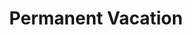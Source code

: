 ---
ee_id: '169'
site: '1'
type: '2'
long_id: 2007-017 Permanent Vacation
url: 2007-017-permanent-vacation
title: Permanent Vacation
year: '2007'
medium: Two computers, router, projectors.
commission:
dims: Dimensions variable
pitch: "​Two computers stuck in an our of office email loop."
ps:
live_url:
related: "[210] 2008-003 Permanent Vacation - 2008-003-permanent-vacation"
youtube:
imgs: permanent-vacation-2007-017-install-MWG-1-database-MWG.jpg
subheading:
display_year: '2007'
download:
add_credit:
add_credits:
related_code:
layout: things-i-made
---